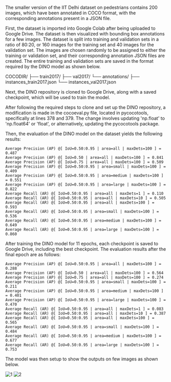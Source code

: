 The smaller version of the IIT Delhi dataset on pedestrians contains 200 images, which have been annotated in COCO format, with the corresponding annotations present in a JSON file.

First, the dataset is imported into Google Colab after being uploaded to Google Drive. The dataset is then visualized with bounding box annotations for a few images. The dataset is split into training and validation sets in a ratio of 80:20, or 160 images for the training set and 40 images for the validation set. The images are chosen randomly to be assigned to either the training or validation set, and their corresponding annotation JSON files are created. The entire training and validation sets are saved in the format required by the DINO model as shown below.
   
   COCODIR/
  ├── train2017/
  ├── val2017/
  └── annotations/
      ├── instances_train2017.json
      └── instances_val2017.json


Next, the DINO repository is cloned to Google Drive, along with a saved checkpoint, which will be used to train the model.

After following the required steps to clone and set up the DINO repository, a modification is made in the cocoeval.py file, located in pycocotools, specifically at lines 378 and 379. The change involves updating 'np.float' to 'np.float64' or 'float', or alternatively, updating the pycocotools package.

Then, the evaluation of the DINO model on the dataset yields the following results:

    Average Precision (AP) @[ IoU=0.50:0.95 | area=all | maxDets=100 ] = 0.487
    Average Precision (AP) @[ IoU=0.50 | area=all | maxDets=100 ] = 0.841
    Average Precision (AP) @[ IoU=0.75 | area=all | maxDets=100 ] = 0.509
    Average Precision (AP) @[ IoU=0.50:0.95 | area=small | maxDets=100 ] = 0.409
    Average Precision (AP) @[ IoU=0.50:0.95 | area=medium | maxDets=100 ] = 0.551
    Average Precision (AP) @[ IoU=0.50:0.95 | area=large | maxDets=100 ] = 0.822
    Average Recall (AR) @[ IoU=0.50:0.95 | area=all | maxDets=1 ] = 0.110
    Average Recall (AR) @[ IoU=0.50:0.95 | area=all | maxDets=10 ] = 0.505
    Average Recall (AR) @[ IoU=0.50:0.95 | area=all | maxDets=100 ] = 0.593
    Average Recall (AR) @[ IoU=0.50:0.95 | area=small | maxDets=100 ] = 0.536
    Average Recall (AR) @[ IoU=0.50:0.95 | area=medium | maxDets=100 ] = 0.649
    Average Recall (AR) @[ IoU=0.50:0.95 | area=large | maxDets=100 ] = 0.860

After training the DINO model for 11 epochs, each checkpoint is saved to Google Drive, including the best checkpoint. The evaluation results after the final epoch are as follows:

    Average Precision (AP) @[ IoU=0.50:0.95 | area=all | maxDets=100 ] = 0.288
    Average Precision (AP) @[ IoU=0.50 | area=all | maxDets=100 ] = 0.564
    Average Precision (AP) @[ IoU=0.75 | area=all | maxDets=100 ] = 0.274
    Average Precision (AP) @[ IoU=0.50:0.95 | area=small | maxDets=100 ] = 0.211
    Average Precision (AP) @[ IoU=0.50:0.95 | area=medium | maxDets=100 ] = 0.401
    Average Precision (AP) @[ IoU=0.50:0.95 | area=large | maxDets=100 ] = 0.470
    Average Recall (AR) @[ IoU=0.50:0.95 | area=all | maxDets=1 ] = 0.083
    Average Recall (AR) @[ IoU=0.50:0.95 | area=all | maxDets=10 ] = 0.387
    Average Recall (AR) @[ IoU=0.50:0.95 | area=all | maxDets=100 ] = 0.565
    Average Recall (AR) @[ IoU=0.50:0.95 | area=small | maxDets=100 ] = 0.484
    Average Recall (AR) @[ IoU=0.50:0.95 | area=medium | maxDets=100 ] = 0.677
    Average Recall (AR) @[ IoU=0.50:0.95 | area=large | maxDets=100 ] = 0.753

The model was then setup to show the outputs on few images as shown below.

![1](https://github.com/user-attachments/assets/faf60ad2-c2e2-4055-9ac3-e6846fed9167)
![2](https://github.com/user-attachments/assets/3be6183e-e4a6-483f-9bfc-bb7daaeea1ed)

